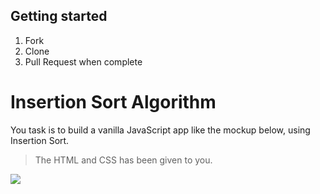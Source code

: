 ## Getting started

1. Fork
1. Clone
1. Pull Request when complete

# Insertion Sort Algorithm

You task is to build a vanilla JavaScript app like the mockup below, using Insertion Sort.
> The HTML and CSS has been given to you.

![](https://media.imgur.com/sNjsnXc.gif)

##

